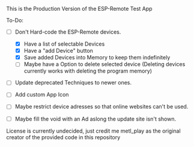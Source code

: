 This is the Production Version of the ESP-Remote Test App

To-Do:
- [ ] Don't Hard-code the ESP-Remote devices.
  - [x] Have a list of selectable Devices 
  - [x] Have a "add Device" button
  - [x] Save added Devices into Memory to keep them indefinitely
  - [ ] Maybe have a Option to delete selected device (Deleting devices currently works with deleting the program memory)

- [ ] Update deprecated Techniques to newer ones.
- [ ] Add custom App Icon
- [ ] Maybe restrict device adresses so that online websites can't be used.
- [ ] Maybe fill the void with an Ad aslong the update site isn't shown.


License is currently undecided, just credit me metl_play as the original creator of the provided code in this repository
